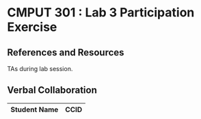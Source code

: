 # CMPUT 301 : Lab 3 Participation Exercise

## References and Resources

TAs during lab session.

## Verbal Collaboration

| Student Name | CCID      |
| ------------ | --------- |

